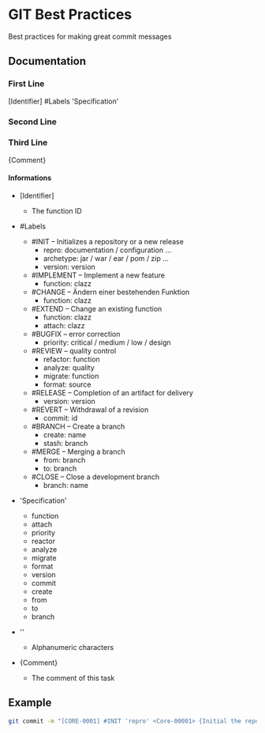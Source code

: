 # GIT Best Practices

Best practices for making great commit messages

## Documentation

### First Line

[Identifier] #Labels 'Specification'

### Second Line

<Task-ID>

### Third Line

{Comment}

#### Informations

* [Identifier]
	* The function ID

* #Labels
	* #INIT – Initializes a repository or a new release
		* repro: documentation / configuration …
		* archetype: jar / war / ear / pom / zip …
		* version: version
	* #IMPLEMENT – Implement a new feature
		* function: clazz
	* #CHANGE – Ändern einer bestehenden Funktion
		* function: clazz
	* #EXTEND – Change an existing function
		* function: clazz
		* attach: clazz
	* #BUGFIX – error correction
		* priority: critical / medium / low / design
	* #REVIEW – quality control
		* refactor: function
		* analyze: quality
		* migrate: function
		* format: source
	* #RELEASE – Completion of an artifact for delivery
		* version: version
	* #REVERT – Withdrawal of a revision
		* commit: id
	* #BRANCH – Create a branch
		* create: name
		* stash: branch
	* #MERGE – Merging a branch
		* from: branch
		* to: branch
	* #CLOSE – Close a development branch
		* branch: name

* 'Specification'
	* function
	* attach
	* priority
	* reactor
	* analyze
	* migrate
	* format
	* version
	* commit
	* create
	* from
	* to
	* branch

* '<Task-ID>'
	* Alphanumeric characters

* {Comment}
	* The comment of this task

## Example

```bash
git commit -m "[CORE-0001] #INIT 'repro' <Core-00001> {Initial the repository.}"
```
